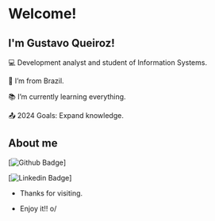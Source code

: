 # Welcome!

 

## I'm Gustavo Queiroz!

 

:computer: Development analyst and student of Information Systems.

:house_with_garden: I’m from Brazil.

:books: I’m currently learning everything.

:outbox_tray: 2024 Goals: Expand knowledge.

 

## About me

[![Github Badge](https://img.shields.io/badge/-Github-000?style=flat-square&logo=Github&logoColor=white&link=https://github.com/gustavocq)]

[![Linkedin Badge](https://img.shields.io/badge/-LinkedIn-blue?style=flat-square&logo=Linkedin&logoColor=white&link=https://www.linkedin.com/in/gustavocq/)]



- Thanks for visiting.

- Enjoy it!! o/
